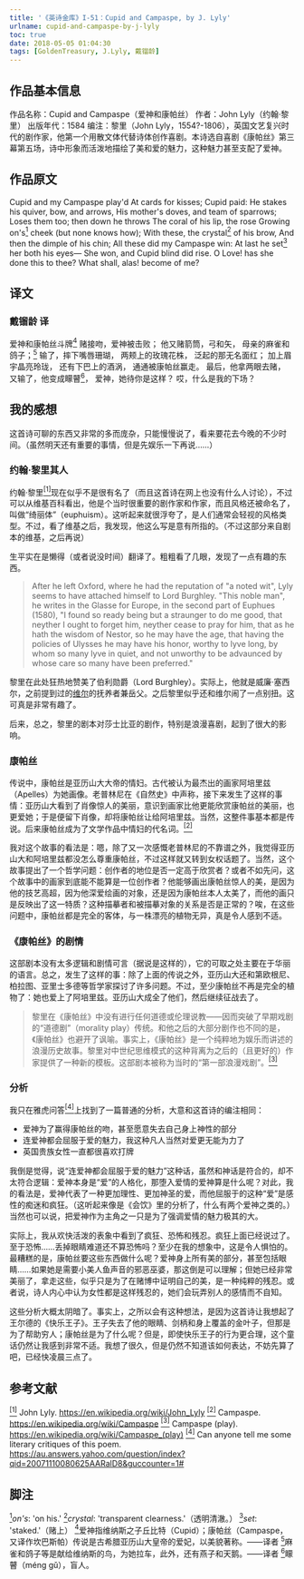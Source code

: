 ```yaml
---
title: '《英诗金库》I-51：Cupid and Campaspe, by J. Lyly'
urlname: cupid-and-campaspe-by-j-lyly
toc: true
date: 2018-05-05 01:04:30
tags: [GoldenTreasury, J.Lyly, 戴镏龄]
---
```


## 作品基本信息

作品名称：Cupid and Campaspe（爱神和康帕丝）
作者：John Lyly（约翰·黎里）
出版年代：1584
编注：黎里（John Lyly，1554?-1806），英国文艺复兴时代的剧作家，他第一个用散文体代替诗体创作喜剧。本诗选自喜剧《康帕丝》第三幕第五场，诗中形象而活泼地描绘了美和爱的魅力，这种魅力甚至支配了爱神。

## 作品原文

Cupid and my Campaspe play'd
At cards for kisses; Cupid paid:
He stakes his quiver, bow, and arrows,
His mother's doves, and team of sparrows;
Loses them too; then down he throws
The coral of his lip, the rose
Growing on's<a href="#note1" id="note1ref"><sup>1</sup></a> cheek (but none knows how);
With these, the crystal<a href="#note2" id="note2ref"><sup>2</sup></a> of his brow,
And then the dimple of his chin;
All these did my Campaspe win:
At last he set<a href="#note3" id="note3ref"><sup>3</sup></a> her both his eyes—
She won, and Cupid blind did rise.
O Love! has she done this to thee?
What shall, alas! become of me?

## 译文
### 戴镏龄 译
爱神和康帕丝斗牌<a href="#note4" id="note4ref"><sup>4</sup></a>
赌接吻，爱神被击败；
他又赌箭筒，弓和矢，
母亲的麻雀和鸽子；<a href="#note5" id="note5ref"><sup>5</sup></a>
输了，摔下嘴唇珊瑚，
两颊上的玫瑰花株，
泛起的那无名面红；
加上眉宇晶亮玲珑，
还有下巴上的酒涡，
通通被康帕丝赢走。
最后，他拿两眼去赌，
又输了，他变成矇瞽<a href="#note6" id="note6ref"><sup>6</sup></a>，
爱神，她待你是这样？
哎，什么是我的下场？

## 我的感想

这首诗可聊的东西又非常的多而庞杂，只能慢慢说了，看来要花去今晚的不少时间。（虽然明天还有重要的事情，但是先娱乐一下再说……）

### 约翰·黎里其人
约翰·黎里<a href="#bib1" id="bib1ref"><sup>[1]</sup></a>现在似乎不是很有名了（而且这首诗在网上也没有什么人讨论），不过可以从维基百科看出，他是个当时很重要的剧作家和作家，而且风格还被命名了，叫做“绮丽体”（euphuism）。这听起来就很浮夸了，是人们通常会轻视的风格类型。不过，看了维基之后，我发现，他这么写是意有所指的。（不过这部分来自剧本的维基，之后再说）

生平实在是懒得（或者说没时间）翻译了。粗粗看了几眼，发现了一点有趣的东西。
> After he left Oxford, where he had the reputation of "a noted wit", Lyly seems to have attached himself to Lord Burghley. "This noble man", he writes in the Glasse for Europe, in the second part of Euphues (1580), "I found so ready being but a straunger to do me good, that neyther I ought to forget him, neyther cease to pray for him, that as he hath the wisdom of Nestor, so he may have the age, that having the policies of Ulysses he may have his honor, worthy to lyve long, by whom so many lyve in quiet, and not unworthy to be advaunced by whose care so many have been preferred."

黎里在此处狂热地赞美了伯利勋爵（Lord Burghley）。实际上，他就是威廉·塞西尔，之前提到过的[维尔](/post/if-women-could-be-fair-and-yet-not-fond-by-e-vere)的抚养者兼岳父。之后黎里似乎还和维尔闹了一点别扭。这可真是非常有趣了。

后来，总之，黎里的剧本对莎士比亚的剧作，特别是浪漫喜剧，起到了很大的影响。

### 康帕丝
传说中，康帕丝是亚历山大大帝的情妇。古代被认为最杰出的画家阿培里兹（Apelles）为她画像。老普林尼在《自然史》中声称，接下来发生了这样的事情：亚历山大看到了肖像惊人的美丽，意识到画家比他更能欣赏康帕丝的美丽，也更爱她；于是便留下肖像，却将康帕丝让给阿培里兹。当然，这整件事基本都是传说。后来康帕丝成为了文学作品中情妇的代名词。<a href="#bib2" id="bib2ref"><sup>[2]</sup></a>

我对这个故事的看法是：嗯，除了又一次感慨老普林尼的不靠谱之外，我觉得亚历山大和阿培里兹都没怎么尊重康帕丝，不过这样就又转到女权话题了。当然，这个故事提出了一个哲学问题：创作者的地位是否一定高于欣赏者？或者不如先问，这个故事中的画家到底能不能算是一位创作者？他能够画出康帕丝惊人的美，是因为他的技艺高超，因为他深爱绘画的对象，还是因为康帕丝本人太美了，而他的画只是反映出了这一特质？这种描摹者和被描摹对象的关系是否是正常的？唉，在这些问题中，康帕丝都是完全的客体，与一株漂亮的植物无异，真是令人感到不适。

### 《康帕丝》的剧情
这部剧本没有太多逻辑和剧情可言（据说是这样的），它的可取之处主要在于华丽的语言。总之，发生了这样的事：除了上面的传说之外，亚历山大还和第欧根尼、柏拉图、亚里士多德等哲学家探讨了许多问题。不过，至少康帕丝不再是完全的植物了：她也爱上了阿培里兹。亚历山大成全了他们，然后继续征战去了。

> 黎里在《康帕丝》中没有进行任何道德或伦理说教——因而突破了早期戏剧的“道德剧”（morality play）传统。和他之后的大部分剧作也不同的是，《康帕丝》也避开了讽喻。事实上，《康帕丝》是一个纯粹地为娱乐而讲述的浪漫历史故事。黎里对中世纪思维模式的这种背离为之后的（且更好的）作家提供了一种新的模板。这部剧本被称为当时的“第一部浪漫戏剧”。<a href="#bib3" id="bib3ref"><sup>[3]</sup></a>

### 分析
我只在雅虎问答<a href="#bib4" id="bib4ref"><sup>[4]</sup></a>上找到了一篇普通的分析，大意和这首诗的编注相同：
* 爱神为了赢得康帕丝的吻，甚至愿意失去自己身上神性的部分
* 连爱神都会屈服于爱的魅力，我这种凡人当然对爱更无能为力了
* 英国贵族女性一直都很喜欢打牌

我倒是觉得，说“连爱神都会屈服于爱的魅力”这种话，虽然和神话是符合的，却不太符合逻辑：爱神本身是“爱”的人格化，那堕入爱情的爱神算是什么呢？对此，我的看法是，爱神代表了一种更加理性、更加神圣的爱，而他屈服于的这种“爱”是感性的痴迷和疯狂。（这听起来像是《会饮》里的分析了，什么有两个爱神之类的。）当然也可以说，把爱神作为主角之一只是为了强调爱情的魅力极其的大。

实际上，我从欢快活泼的表象中看到了疯狂、恐怖和残忍。疯狂上面已经说过了。至于恐怖……丢掉眼睛难道还不算恐怖吗？至少在我的想象中，这是令人惧怕的。最糟糕的是，康帕丝要这些东西做什么呢？爱神身上所有美的部分，甚至包括眼睛……如果她是需要小美人鱼声音的邪恶巫婆，那这倒是可以理解；但她已经非常美丽了，拿走这些，似乎只是为了在赌博中证明自己的美，是一种纯粹的残忍。或者说，诗人内心中认为女性都是这样残忍的，她们会玩弄别人的感情而不自知。

这些分析大概太阴暗了。事实上，之所以会有这种想法，是因为这首诗让我想起了王尔德的《快乐王子》。王子失去了他的眼睛、剑柄和身上覆盖的金叶子，但那是为了帮助穷人；康帕丝是为了什么呢？但是，即使快乐王子的行为更合理，这个童话仍然让我感到非常不适。我想了很久，但是仍然不知道该如何表达，不妨先算了吧，已经快凌晨三点了。

## 参考文献
<a id="bib1" href="#bib1ref"><sup>[1]</sup></a> John Lyly. https://en.wikipedia.org/wiki/John_Lyly
<a id="bib2" href="#bib2ref"><sup>[2]</sup></a> Campaspe. https://en.wikipedia.org/wiki/Campaspe
<a id="bib3" href="#bib3ref"><sup>[3]</sup></a> Campaspe (play). <https://en.wikipedia.org/wiki/Campaspe_(play)>
<a id="bib4" href="#bib4ref"><sup>[4]</sup></a> Can anyone tell me some literary critiques of this poem. <https://au.answers.yahoo.com/question/index?qid=20071110080625AARalD8&guccounter=1#>

## 脚注
<a id="note1" href="#note1ref"><sup>1</sup></a>*on's*: 'on his.'
<a id="note2" href="#note2ref"><sup>2</sup></a>*crystal*: 'transparent clearness.'（透明清澈。）
<a id="note3" href="#note3ref"><sup>3</sup></a>*set*: 'staked.'（赌上）
<a id="note4" href="#note4ref"><sup>4</sup></a>爱神指维纳斯之子丘比特（Cupid）；康帕丝（Campaspe，又译作坎巴斯帕）传说是古希腊亚历山大皇帝的爱妃，以美貌著称。——译者
<a id="note5" href="#note5ref"><sup>5</sup></a>麻雀和鸽子等是献给维纳斯的鸟，为她拉车，此外，还有燕子和天鹅。——译者
<a id="note6" href="#note6ref"><sup>6</sup></a>矇瞽（méng gǔ），盲人。
